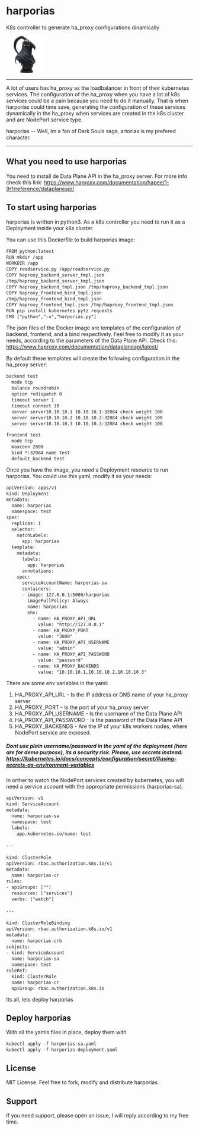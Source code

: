 # harporias

K8s controller to generate ha_proxy configurations dinamically

<img src="https://github.com/felix-dpg/harporias/blob/main/logo.jpg" width="100">

----

A lot of users has ha_proxy as the loadbalancer in front of their kubernetes services. The configuration of the ha_proxy when you have a lot of k8s services could be a pain because you need to do it manually. That is when harporias could time save, generating the configuration of these services dynamically in the ha_proxy when services are created in the k8s cluster and are NodePort service type.

harporias -- Well, Im a fan of Dark Souls saga, artorias is my prefered character.

----

## What you need to use harporias

You need to install de Data Plane API in the ha_proxy server. For more info check this link:  https://www.haproxy.com/documentation/hapee/1-9r1/reference/dataplaneapi/

## To start using harporias

harporias is written in python3. As a k8s controller you need to run it as a Deployment inside your k8s cluster.

You can use this Dockerfile to build harporias image:

```
FROM python:latest
RUN mkdir /app
WORKDIR /app
COPY readservice.py /app/readservice.py
COPY haproxy_backend_server_tmpl.json /tmp/haproxy_backend_server_tmpl.json
COPY haproxy_backend_tmpl.json /tmp/haproxy_backend_tmpl.json
COPY haproxy_frontend_bind_tmpl.json /tmp/haproxy_frontend_bind_tmpl.json
COPY haproxy_frontend_tmpl.json /tmp/haproxy_frontend_tmpl.json
RUN pip install kubernetes pytz requests
CMD ["python","-u","harporias.py"]
```

The json files of the Docker image are templates of the configuration of backend, frontend, and a bind respectively. Feel free to modify it as your needs, according to the parameters of the Data Plane API. Check this: https://www.haproxy.com/documentation/dataplaneapi/latest/

By default these templates will create the following configuration in the ha_proxy server:

```
backend test
  mode tcp
  balance roundrobin
  option redispatch 0
  timeout server 1
  timeout connect 10
  server server10.10.10.1 10.10.10.1:32084 check weight 100
  server server10.10.10.2 10.10.10.2:32084 check weight 100
  server server10.10.10.3 10.10.10.3:32084 check weight 100
```

```
frontend test
  mode tcp
  maxconn 2000
  bind *:32084 name test
  default_backend test
```
Once you have the image, you need a Deployment resource to run harporias. You could use this yaml, modify it as your needs:

```
apiVersion: apps/v1
kind: Deployment
metadata:
  name: harporias
  namespace: test
spec:
  replicas: 1
  selector:
    matchLabels:
      app: harporias
  template:
    metadata:
      labels:
        app: harporias
      annotations:
    spec:
      serviceAccountName: harporias-sa
      containers:
      - image: 127.0.0.1:5000/harporias
        imagePullPolicy: Always
        name: harporias
        env:
          - name: HA_PROXY_API_URL
            value: "http://127.0.0.1"
          - name: HA_PROXY_PORT
            value: "3000"
          - name: HA_PROXY_API_USERNAME
            value: "admin"
          - name: HA_PROXY_API_PASSWORD
            value: "password"
          - name: HA_PROXY_BACKENDS
            value: "10.10.10.1,10.10.10.2,10.10.10.3"
```

There are some env variables in the yaml:

1. HA_PROXY_API_URL  - Is the IP address or DNS name of your ha_proxy server
2. HA_PROXY_PORT - Is the port of your ha_proxy server
3. HA_PROXY_API_USERNAME - Is the username of the Data Plane API
4. HA_PROXY_API_PASSWORD - Is the password of the Data Plane API
5. HA_PROXY_BACKENDS - Are the IP of your k8s workers nodes, where NodePort service are exposed.

##### Dont use plain username/password in the yaml of the deployment (here are for demo purpose), its a security risk. Please, use secrets instead: https://kubernetes.io/docs/concepts/configuration/secret/#using-secrets-as-environment-variables

In orther to watch the NodePort services created by kubernetes, you will need a service account with the appropriate permissions (harporias-sa).

```
apiVersion: v1
kind: ServiceAccount
metadata:
  name: harporias-sa
  namespace: test
  labels:
    app.kubernetes.io/name: test

---

kind: ClusterRole
apiVersion: rbac.authorization.k8s.io/v1
metadata:
  name: harporias-cr
rules:
- apiGroups: [""]
  resources: ["services"]
  verbs: ["watch"]

---

kind: ClusterRoleBinding
apiVersion: rbac.authorization.k8s.io/v1
metadata:
  name: harporias-crb
subjects:
- kind: ServiceAccount
  name: harporias-sa
  namespace: test
roleRef:
  kind: ClusterRole
  name: harporias-cr
  apiGroup: rbac.authorization.k8s.io
```

Its all, lets deploy harporias

## Deploy harporias

With all the yamls files in place, deploy them with

```
kubectl apply -f harporias-sa.yaml
kubectl apply -f harporias-deployment.yaml
```

## License

MIT License. 
Feel free to fork, modify and distribute harporias.

## Support

If you need support, please open an issue,
I will reply according to my free time.
